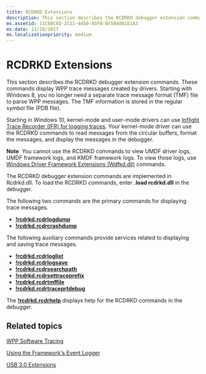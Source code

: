```yaml
---
title: RCDRKD Extensions
description: This section describes the RCDRKD debugger extension commands. These commands display WPP trace messages created by drivers.
ms.assetid: 11CEBCED-2C11-4450-A5FB-BC5B48B1E1A3
ms.date: 11/28/2017
ms.localizationpriority: medium
---
```


# RCDRKD Extensions


This section describes the RCDRKD debugger extension commands. These commands display WPP trace messages created by drivers. Starting with Windows 8, you no longer need a separate trace message format (TMF) file to parse WPP messages. The TMF information is stored in the regular symbol file (PDB file).

Starting in Windows 10, kernel-mode and user-mode drivers can use [Inflight Trace Recorder (IFR) for logging traces](https://docs.microsoft.com/windows-hardware/drivers/devtest/using-wpp-recorder). Your kernel-mode driver can use the RCDRKD commands to read messages from the circular buffers, format the messages, and display the messages in the debugger.

**Note**  You cannot use the RCDRKD commands to view UMDF driver logs, UMDF framework logs, and KMDF framework logs. To view those logs, use [Windows Driver Framework Extensions (Wdfkd.dll)](kernel-mode-driver-framework-extensions--wdfkd-dll-.md) commands.

 

The RCDRKD debugger extension commands are implemented in Rcdrkd.dll. To load the RCDRKD commands, enter **.load rcdrkd.dll** in the debugger.

The following two commands are the primary commands for displaying trace messages.

-   [**!rcdrkd.rcdrlogdump**](-rcdrkd-rcdrlogdump.md)
-   [**!rcdrkd.rcdrcrashdump**](-rcdrkd-rcdrcrashdump.md)

The following auxiliary commands provide services related to displaying and saving trace messages.

-   [**!rcdrkd.rcdrloglist**](-rcdrkd-rcdrloglist.md)
-   [**!rcdrkd.rcdrlogsave**](-rcdrkd-rcdrlogsave.md)
-   [**!rcdrkd.rcdrsearchpath**](-rcdrkd-rcdrsearchpath.md)
-   [**!rcdrkd.rcdrsettraceprefix**](-rcdrkd-rcdrsettraceprefix.md)
-   [**!rcdrkd.rcdrtmffile**](-rcdrkd-rcdrtmffile.md)
-   [**!rcdrkd.rcdrtraceprtdebug**](-rcdrkd-rcdrtraceprtdebug.md)

The [**!rcdrkd.rcdrhelp**](-rcdrkd-rcdrhelp.md) displays help for the RCDRKD commands in the debugger.

## <span id="related_topics"></span>Related topics


[WPP Software Tracing](https://go.microsoft.com/fwlink/p?LinkID=251984)

[Using the Framework's Event Logger](https://go.microsoft.com/fwlink/p?LinkID=251985)

[USB 3.0 Extensions](usb-3-extensions.md)

 

 






